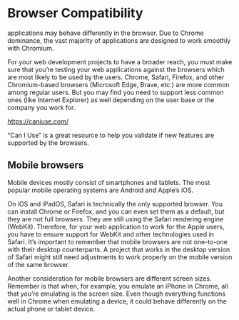 # Browser Compatibility

applications may behave differently in the browser. Due to Chrome dominance, the vast majority of applications are designed to work smoothly with Chromium.

For your web development projects to have a broader reach, you must make sure that you’re testing your web applications against the browsers which are most likely to be used by the users. Chrome, Safari, Firefox, and other Chromium-based browsers (Microsoft Edge, Brave, etc.) are more common among regular users. But you may find you need to support less common ones (like Internet Explorer) as well depending on the user base or the company you work for.

<https://caniuse.com/>

“Can I Use” is a great resource to help you validate if new features are supported by the browsers.

## Mobile browsers

Mobile devices mostly consist of smartphones and tablets. The most popular mobile operating systems are Android and Apple’s iOS.

On iOS and iPadOS, Safari is technically the only supported browser. You can install Chrome or Firefox, and you can even set them as a default, but they are not full browsers. They are still using the Safari rendering engine (WebKit). Therefore, for your web application to work for the Apple users, you have to ensure support for WebKit and other technologies used in Safari. It’s important to remember that mobile browsers are not one-to-one with their desktop counterparts. A project that works in the desktop version of Safari might still need adjustments to work properly on the mobile version of the same browser.

Another consideration for mobile browsers are different screen sizes. Remember is that when, for example, you emulate an iPhone in Chrome, all that you’re emulating is the screen size. Even though everything functions well in Chrome when emulating a device, it could behave differently on the actual phone or tablet device.

